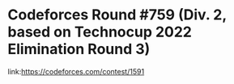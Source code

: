 # Codeforces Round #759 (Div. 2, based on Technocup 2022 Elimination Round 3)

link:https://codeforces.com/contest/1591
